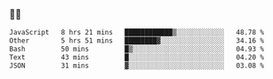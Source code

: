 ### 👨‍💻

<!--START_SECTION:waka-->

```txt
JavaScript   8 hrs 21 mins   ████████████▒░░░░░░░░░░░░   48.78 %
Other        5 hrs 51 mins   ████████▓░░░░░░░░░░░░░░░░   34.16 %
Bash         50 mins         █▒░░░░░░░░░░░░░░░░░░░░░░░   04.93 %
Text         43 mins         █░░░░░░░░░░░░░░░░░░░░░░░░   04.20 %
JSON         31 mins         ▓░░░░░░░░░░░░░░░░░░░░░░░░   03.08 %
```

<!--END_SECTION:waka-->
